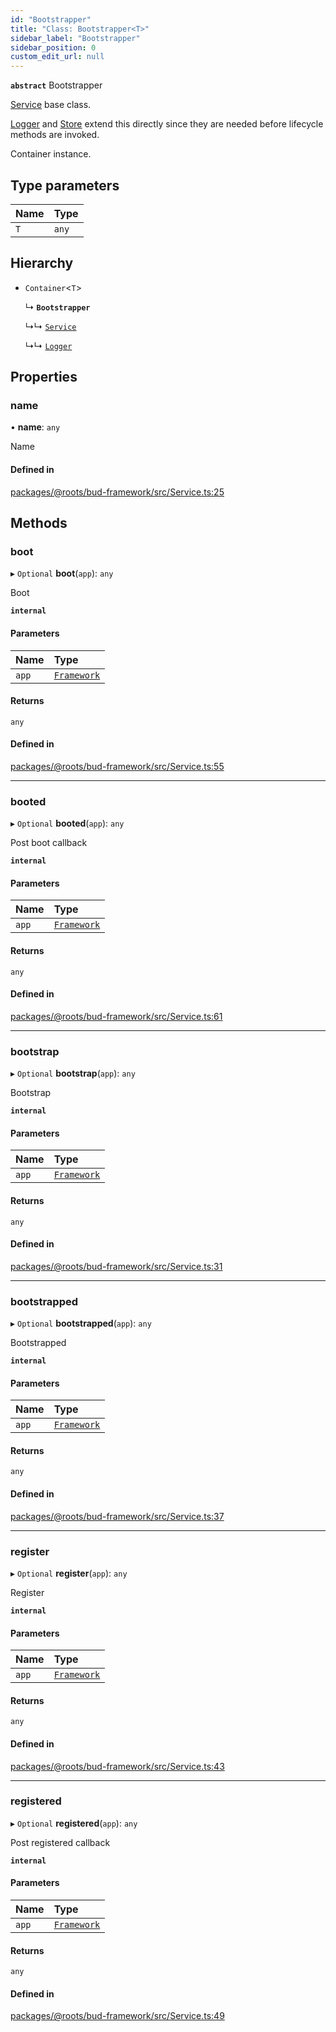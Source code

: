 ```yaml
---
id: "Bootstrapper"
title: "Class: Bootstrapper<T>"
sidebar_label: "Bootstrapper"
sidebar_position: 0
custom_edit_url: null
---
```


**`abstract`** Bootstrapper

[Service](Service.md) base class.

[Logger](../interfaces/Logger.md) and [Store](Store.md) extend this directly
since they are needed before lifecycle methods are invoked.

Container instance.

## Type parameters

| Name | Type |
| :------ | :------ |
| `T` | `any` |

## Hierarchy

- `Container`<`T`\>

  ↳ **`Bootstrapper`**

  ↳↳ [`Service`](Service.md)

  ↳↳ [`Logger`](../interfaces/Logger.md)

## Properties

### name

• **name**: `any`

Name

#### Defined in

[packages/@roots/bud-framework/src/Service.ts:25](https://github.com/roots/bud/blob/add6758eb/packages/@roots/bud-framework/src/Service.ts#L25)

## Methods

### boot

▸ `Optional` **boot**(`app`): `any`

Boot

**`internal`**

#### Parameters

| Name | Type |
| :------ | :------ |
| `app` | [`Framework`](Framework.md) |

#### Returns

`any`

#### Defined in

[packages/@roots/bud-framework/src/Service.ts:55](https://github.com/roots/bud/blob/add6758eb/packages/@roots/bud-framework/src/Service.ts#L55)

___

### booted

▸ `Optional` **booted**(`app`): `any`

Post boot callback

**`internal`**

#### Parameters

| Name | Type |
| :------ | :------ |
| `app` | [`Framework`](Framework.md) |

#### Returns

`any`

#### Defined in

[packages/@roots/bud-framework/src/Service.ts:61](https://github.com/roots/bud/blob/add6758eb/packages/@roots/bud-framework/src/Service.ts#L61)

___

### bootstrap

▸ `Optional` **bootstrap**(`app`): `any`

Bootstrap

**`internal`**

#### Parameters

| Name | Type |
| :------ | :------ |
| `app` | [`Framework`](Framework.md) |

#### Returns

`any`

#### Defined in

[packages/@roots/bud-framework/src/Service.ts:31](https://github.com/roots/bud/blob/add6758eb/packages/@roots/bud-framework/src/Service.ts#L31)

___

### bootstrapped

▸ `Optional` **bootstrapped**(`app`): `any`

Bootstrapped

**`internal`**

#### Parameters

| Name | Type |
| :------ | :------ |
| `app` | [`Framework`](Framework.md) |

#### Returns

`any`

#### Defined in

[packages/@roots/bud-framework/src/Service.ts:37](https://github.com/roots/bud/blob/add6758eb/packages/@roots/bud-framework/src/Service.ts#L37)

___

### register

▸ `Optional` **register**(`app`): `any`

Register

**`internal`**

#### Parameters

| Name | Type |
| :------ | :------ |
| `app` | [`Framework`](Framework.md) |

#### Returns

`any`

#### Defined in

[packages/@roots/bud-framework/src/Service.ts:43](https://github.com/roots/bud/blob/add6758eb/packages/@roots/bud-framework/src/Service.ts#L43)

___

### registered

▸ `Optional` **registered**(`app`): `any`

Post registered callback

**`internal`**

#### Parameters

| Name | Type |
| :------ | :------ |
| `app` | [`Framework`](Framework.md) |

#### Returns

`any`

#### Defined in

[packages/@roots/bud-framework/src/Service.ts:49](https://github.com/roots/bud/blob/add6758eb/packages/@roots/bud-framework/src/Service.ts#L49)
